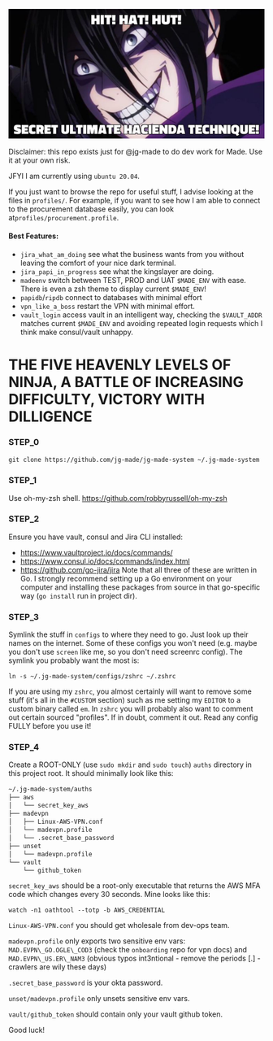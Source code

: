 ![hacienda ninja](https://github.com/jg-made/jg-made-system/blob/master/img/hacienda-ninja.png)

Disclaimer: this repo exists just for @jg-made to do dev work for Made. Use it at your own risk.

JFYI I am currently using `ubuntu 20.04`.

If you just want to browse the repo for useful stuff, I advise looking at the files in `profiles/`.
For example, if you want to see how I am able to connect to the procurement database easily, you can look at`profiles/procurement.profile`.

#### Best Features:
- `jira_what_am_doing` see what the business wants from you without leaving the comfort of your nice dark terminal.
- `jira_papi_in_progress` see what the kingslayer are doing.
- `madeenv` switch between TEST, PROD and UAT `$MADE_ENV` with ease. There is even a zsh theme to display current `$MADE_ENV`!
- `papidb`/`ripdb` connect to databases with minimal effort
- `vpn_like_a_boss` restart the VPN with minimal effort.
- `vault_login` access vault in an intelligent way, checking the `$VAULT_ADDR` matches current `$MADE_ENV` and avoiding repeated login requests which I think make consul/vault unhappy.

# THE FIVE HEAVENLY LEVELS OF NINJA, A BATTLE OF INCREASING DIFFICULTY, VICTORY WITH DILLIGENCE

### STEP_0
```
git clone https://github.com/jg-made/jg-made-system ~/.jg-made-system
```

### STEP_1
Use oh-my-zsh shell.
https://github.com/robbyrussell/oh-my-zsh

### STEP_2
Ensure you have vault, consul and Jira CLI installed:
- https://www.vaultproject.io/docs/commands/
- https://www.consul.io/docs/commands/index.html
- https://github.com/go-jira/jira
Note that all three of these are written in Go. I strongly recommend setting up a Go environment on your computer and installing these packages from source in that go-specific way (`go install` run in project dir).

### STEP_3
Symlink the stuff in `configs` to where they need to go. Just look up their names on the internet.
Some of these configs you won't need (e.g. maybe you don't use `screen` like me, so you don't need screenrc config).
The symlink you probably want the most is: 
```
ln -s ~/.jg-made-system/configs/zshrc ~/.zshrc
```
If you are using my `zshrc`, you almost certainly will want to remove some stuff (it's all in the `#CUSTOM` section) such as me setting my `EDITOR` to a custom binary called `em`. In `zshrc` you will probably also want to comment out certain sourced "profiles". If in doubt, comment it out.
Read any config FULLY before you use it!

### STEP_4
Create a ROOT-ONLY (use `sudo mkdir` and `sudo touch`) `auths` directory in this project root. It should minimally look like this:
```
~/.jg-made-system/auths
├── aws
│   └── secret_key_aws
├── madevpn
│   ├── Linux-AWS-VPN.conf
│   └── madevpn.profile
│   └── .secret_base_password
├── unset
│   └── madevpn.profile
└── vault
    └── github_token
```

`secret_key_aws` should be a root-only executable that returns the AWS MFA code which changes every 30 seconds.
Mine looks like this:
```
watch -n1 oathtool --totp -b AWS_CREDENTIAL
```

`Linux-AWS-VPN.conf` you should get wholesale from dev-ops team.

`madevpn.profile` only exports two sensitive env vars: `MAD.EVPN\_GO.OGLE\_COD3` (check the `onboarding` repo for vpn docs) and `MAD.EVPN\_US.ER\_NAM3` (obvious typos int3ntional - remove the periods [.] - crawlers are wily these days)

`.secret_base_password` is your okta password.

`unset/madevpn.profile` only unsets sensitive env vars.

`vault/github_token` should contain only your vault github token.

Good luck!
